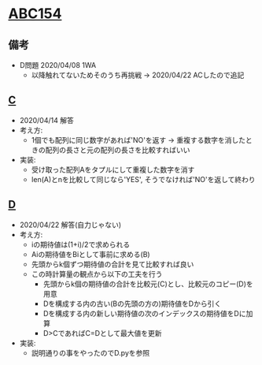 # [ABC154](https://atcoder.jp/contests/abc154/tasks)

## 備考

- D問題 2020/04/08 1WA
  - 以降触れてないためそのうち再挑戦 → 2020/04/22 ACしたので追記

## [C](https://atcoder.jp/contests/abc154/tasks/abc154_c)

- 2020/04/14 解答
- 考え方:
  - 1個でも配列に同じ数字があれば'NO'を返す -> 重複する数字を消したときの配列の長さと元の配列の長さを比較すればいい
- 実装:
  - 受け取った配列Aをタプルにして重複した数字を消す
  - len(A)とnを比較して同じなら'YES', そうでなければ'NO'を返して終わり

## [D](https://atcoder.jp/contests/abc154/tasks/abc154_d)

- 2020/04/22 解答(自力じゃない)
- 考え方:
  - iの期待値は(1+i)/2で求められる
  - Aiの期待値をBiとして事前に求める(B)
  - 先頭からk個ずつ期待値の合計を見て比較すれば良い
  - この時計算量の観点から以下の工夫を行う
    - 先頭からk個の期待値の合計を比較元(C)とし、比較元のコピー(D)を用意
    - Dを構成する内の古い(Bの先頭の方の)期待値をDから引く
    - Dを構成する内の新しい期待値の次のインデックスの期待値をDに加算
    - D>CであればC=Dとして最大値を更新
- 実装:
  - 説明通りの事をやったのでD.pyを参照